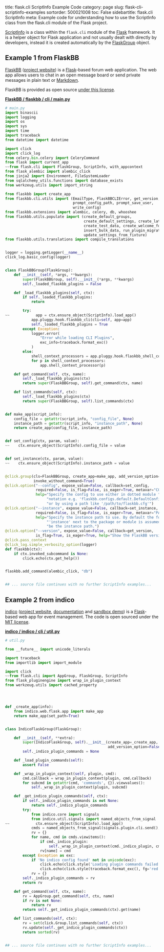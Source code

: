 title: flask.cli ScriptInfo Example Code
category: page
slug: flask-cli-scriptinfo-examples
sortorder: 500021008
toc: False
sidebartitle: flask.cli ScriptInfo
meta: Example code for understanding how to use the ScriptInfo class from the flask.cli module of the Flask project.


[ScriptInfo](https://github.com/pallets/flask/blob/master/src/flask/cli.py)
is a class within the `flask.cli` module of the [Flask](/flask.html)
framework. It is a helper object for Flask application and not usually
dealt with directly by developers, instead it is created automatically
by the [FlaskGroup](/flask-cli-flaskgroup-examples.html) object.


## Example 1 from FlaskBB
[FlaskBB](https://github.com/flaskbb/flaskbb)
([project website](https://flaskbb.org/)) is a [Flask](/flask.html)-based
forum web application. The web app allows users to chat in an open
message board or send private messages in plain text or
[Markdown](/markdown.html).

FlaskBB is provided as open source
[under this license](https://github.com/flaskbb/flaskbb/blob/master/LICENSE).

[**FlaskBB / flaskbb / cli / main.py**](https://github.com/flaskbb/flaskbb/blob/master/flaskbb/cli/main.py)

```python
# main.py
import binascii
import logging
import os
import sys
import time
import traceback
from datetime import datetime

import click
import click_log
from celery.bin.celery import CeleryCommand
from flask import current_app
~~from flask.cli import FlaskGroup, ScriptInfo, with_appcontext
from flask_alembic import alembic_click
from jinja2 import Environment, FileSystemLoader
from sqlalchemy_utils.functions import database_exists
from werkzeug.utils import import_string

from flaskbb import create_app
from flaskbb.cli.utils import (EmailType, FlaskBBCLIError, get_version,
                               prompt_config_path, prompt_save_user,
                               write_config)
from flaskbb.extensions import alembic, celery, db, whooshee
from flaskbb.utils.populate import (create_default_groups,
                                    create_default_settings, create_latest_db,
                                    create_test_data, create_welcome_forum,
                                    insert_bulk_data, run_plugin_migrations,
                                    update_settings_from_fixture)
from flaskbb.utils.translations import compile_translations


logger = logging.getLogger(__name__)
click_log.basic_config(logger)


class FlaskBBGroup(FlaskGroup):
    def __init__(self, *args, **kwargs):
        super(FlaskBBGroup, self).__init__(*args, **kwargs)
        self._loaded_flaskbb_plugins = False

    def _load_flaskbb_plugins(self, ctx):
        if self._loaded_flaskbb_plugins:
            return

        try:
~~            app = ctx.ensure_object(ScriptInfo).load_app()
            app.pluggy.hook.flaskbb_cli(cli=self, app=app)
            self._loaded_flaskbb_plugins = True
        except Exception:
            logger.error(
                "Error while loading CLI Plugins",
                exc_info=traceback.format_exc()
            )
        else:
            shell_context_processors = app.pluggy.hook.flaskbb_shell_context()
            for p in shell_context_processors:
                app.shell_context_processor(p)

    def get_command(self, ctx, name):
        self._load_flaskbb_plugins(ctx)
        return super(FlaskBBGroup, self).get_command(ctx, name)

    def list_commands(self, ctx):
        self._load_flaskbb_plugins(ctx)
        return super(FlaskBBGroup, self).list_commands(ctx)


def make_app(script_info):
    config_file = getattr(script_info, "config_file", None)
    instance_path = getattr(script_info, "instance_path", None)
    return create_app(config_file, instance_path)


def set_config(ctx, param, value):
~~    ctx.ensure_object(ScriptInfo).config_file = value


def set_instance(ctx, param, value):
~~    ctx.ensure_object(ScriptInfo).instance_path = value


@click.group(cls=FlaskBBGroup, create_app=make_app, add_version_option=False,
             invoke_without_command=True)
@click.option("--config", expose_value=False, callback=set_config,
              required=False, is_flag=False, is_eager=True, metavar="CONFIG",
              help="Specify the config to use either in dotted module "
                   "notation e.g. 'flaskbb.configs.default.DefaultConfig' "
                   "or by using a path like '/path/to/flaskbb.cfg'")
@click.option("--instance", expose_value=False, callback=set_instance,
              required=False, is_flag=False, is_eager=True, metavar="PATH",
              help="Specify the instance path to use. By default the folder "
                   "'instance' next to the package or module is assumed to "
                   "be the instance path.")
@click.option("--version", expose_value=False, callback=get_version,
              is_flag=True, is_eager=True, help="Show the FlaskBB version.")
@click.pass_context
@click_log.simple_verbosity_option(logger)
def flaskbb(ctx):
    if ctx.invoked_subcommand is None:
        click.echo(ctx.get_help())


flaskbb.add_command(alembic_click, "db")


## ... source file continues with no further ScriptInfo examples...

```


## Example 2 from indico
[indico](https://github.com/indico/indico)
([project website](https://getindico.io/),
[documentation](https://docs.getindico.io/en/stable/installation/)
and [sandbox demo](https://sandbox.getindico.io/))
is a [Flask](/flask.html)-based web app for event management.
The code is open sourced under the
[MIT license](https://github.com/indico/indico/blob/master/LICENSE).

[**indico / indico / cli / util.py**](https://github.com/indico/indico/blob/master/indico/cli/util.py)

```python
# util.py

from __future__ import unicode_literals

import traceback
from importlib import import_module

import click
~~from flask.cli import AppGroup, FlaskGroup, ScriptInfo
from flask_pluginengine import wrap_in_plugin_context
from werkzeug.utils import cached_property




def _create_app(info):
    from indico.web.flask.app import make_app
    return make_app(set_path=True)


class IndicoFlaskGroup(FlaskGroup):

    def __init__(self, **extra):
        super(IndicoFlaskGroup, self).__init__(create_app=_create_app, add_default_commands=False,
                                               add_version_option=False, set_debug_flag=False, **extra)
        self._indico_plugin_commands = None

    def _load_plugin_commands(self):
        assert False

    def _wrap_in_plugin_context(self, plugin, cmd):
        cmd.callback = wrap_in_plugin_context(plugin, cmd.callback)
        for subcmd in getattr(cmd, 'commands', {}).viewvalues():
            self._wrap_in_plugin_context(plugin, subcmd)

    def _get_indico_plugin_commands(self, ctx):
        if self._indico_plugin_commands is not None:
            return self._indico_plugin_commands
        try:
            from indico.core import signals
            from indico.util.signals import named_objects_from_signal
~~            ctx.ensure_object(ScriptInfo).load_app()
            cmds = named_objects_from_signal(signals.plugin.cli.send(), plugin_attr='_indico_plugin')
            rv = {}
            for name, cmd in cmds.viewitems():
                if cmd._indico_plugin:
                    self._wrap_in_plugin_context(cmd._indico_plugin, cmd)
                rv[name] = cmd
        except Exception as exc:
            if 'No indico config found' not in unicode(exc):
                click.echo(click.style('Loading plugin commands failed:', fg='red', bold=True))
                click.echo(click.style(traceback.format_exc(), fg='red'))
            rv = {}
        self._indico_plugin_commands = rv
        return rv

    def get_command(self, ctx, name):
        rv = AppGroup.get_command(self, ctx, name)
        if rv is not None:
            return rv
        return self._get_indico_plugin_commands(ctx).get(name)

    def list_commands(self, ctx):
        rv = set(click.Group.list_commands(self, ctx))
        rv.update(self._get_indico_plugin_commands(ctx))
        return sorted(rv)


## ... source file continues with no further ScriptInfo examples...

```

